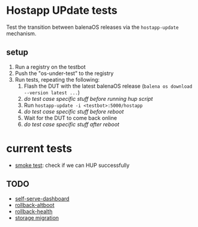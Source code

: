 
# Hostapp UPdate tests

Test the transition between balenaOS releases via the `hostapp-update` mechanism.

## setup

1. Run a registry on the testbot
2. Push the "os-under-test" to the registry
3. Run tests, repeating the following:
	1. Flash the DUT with the latest balenaOS release (`balena os download --version latest ...`)
	2. _do test case specific stuff before running hup script_
	3. Run `hostapp-update -i <testbot>:5000/hostapp`
	4. _do test case specific stuff before reboot_
	5. Wait for the DUT to come back online
	6. _do test case specific stuff after reboot_

# current tests

* [smoke test](./tests/smoke.js): check if we can HUP successfully

## TODO

* [self-serve-dashboard](./tests/self-serve-dashboard.js)
* [rollback-altboot](./tests/rollback-altboot.js)
* [rollback-health](./tests/rollback-health.js)
* [storage migration](./tests/storagemigration.js)
